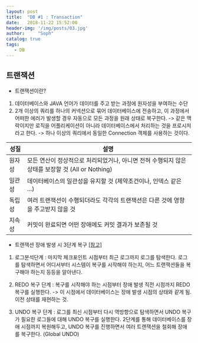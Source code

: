 ```yaml
---
layout: post
title:  "DB #1 : Transaction"
date:   2018-11-22 15:52:00
header-img: '/img/posts/03.jpg'
author:     "Soph"
catalog: true
tags:
   - DB
---
```


## 트랜잭션

- 트랜잭션이란?
1. 데이터베이스와 JAVA 언어가 데이터를 주고 받는 과정에 원자성을 부여하는 수단
2. 2개 이상의 쿼리를 하나의 커넥션으로 묶어 데이터베이스에 전송하고, 이 과정에서 어떠한 에러가 발생할 경우 자동으로 모든 과정을 원래 상태로 복구한다.
-> 같은 맥락이지만 로직을 어플리케이션이 아니라 데이터베이스에서 처리하는 것을 프로시저라고 한다.
-> 하나 이상의 쿼리에서 동일한 Connection 객체를 사용하는 것이다.

| 성질 | 설명 |
|--------|--------|
| 원자성 | 모든 연산이 정상적으로 처리되었거나, 아니면 전혀 수행되지 않은 상태를 보장할 것 (All or Nothing) |
| 일관성 | 데이터베이스의 일관성을 유지할 것 (제약조건이나, 인덱스 같은 ...) |
| 독립성 | 여러 트랜잭션이 수행되더라도 각각의 트랜잭션은 다른 것에 영향을 주고받지 않을 것 |
| 지속성 | 커밋이 완료되면 어떤 장애에도 커밋 결과가 보존될 것 |


- 트랜잭션 장애 발생 시 3단계 복구 [[참고]](https://d2.naver.com/helloworld/407507)

1) 로그분석단계
: 마지막 체크포인트 시점부터 최근 로그까지 로그를 탐색한다. 로그를 탐색하면서 어디서부터 시스템이 복구를 시작해야 하는지, 어느 트랜잭션들을 복구해야 하는지 등등을 알아낸다.

2) REDO 복구 단계
: 복구를 시작해야 하는 시점부터 장애 발생 직전 시점까지 REDO 복구를 실행한다.
-> 이 시점에서 데이터베이스는 장애 발생 시점의 상태와 같게 됨. 이전 상태를 재현하는 것.

3) UNDO 복구 단계
: 로그를 최신 시점부터 다시 역방향으로 탐색하면서 UNDO 복구가 필요한 로그들에 대해 UNDO 복구를 실행한다. 2단계를 통해 데이터베이스를 장애 시점까지 복원해두고, UNDO 복구를 진행하면서 여러 트랜잭션을 철회해 장애를 복구한다. (Global UNDO)


  
